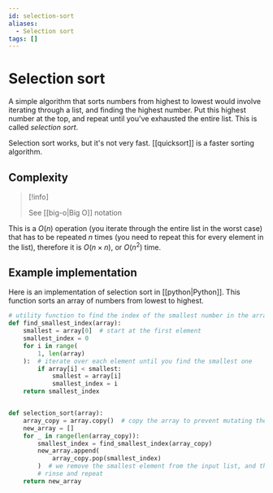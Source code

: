 ```yaml
---
id: selection-sort
aliases:
  - Selection sort
tags: []
---
```


# Selection sort

A simple algorithm that sorts numbers from highest to lowest would involve
iterating through a list, and finding the highest number. Put this highest
number at the top, and repeat until you've exhausted the entire list. This is
called _selection sort_.

Selection sort works, but it's not very fast. [[quicksort]] is a faster sorting
algorithm.

## Complexity

> [!info]
>
> See [[big-o|Big O]] notation

This is a $O(n)$ operation (you iterate through the entire list in the worst
case) that has to be repeated $n$ times (you need to repeat this for every
element in the list), therefore it is $O(n\times n)$, or $O(n^2)$ time.

## Example implementation

Here is an implementation of selection sort in [[python|Python]]. This function
sorts an array of numbers from lowest to highest.

```python
# utility function to find the index of the smallest number in the array
def find_smallest_index(array):
    smallest = array[0]  # start at the first element
    smallest_index = 0
    for i in range(
        1, len(array)
    ):  # iterate over each element until you find the smallest one
        if array[i] < smallest:
            smallest = array[i]
            smallest_index = i
    return smallest_index


def selection_sort(array):
    array_copy = array.copy()  # copy the array to prevent mutating the input
    new_array = []
    for _ in range(len(array_copy)):
        smallest_index = find_smallest_index(array_copy)
        new_array.append(
            array_copy.pop(smallest_index)
        )  # we remove the smallest element from the input list, and then add it to the start of new array
        # rinse and repeat
    return new_array
```
